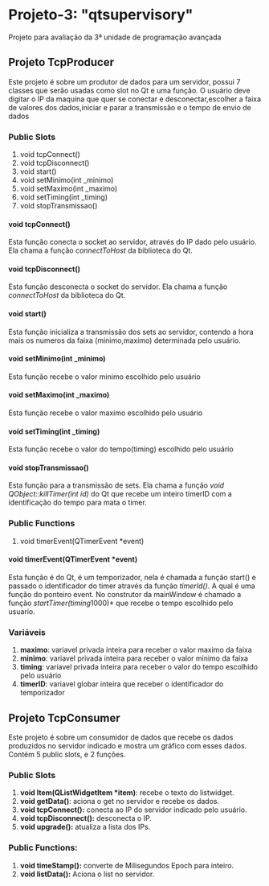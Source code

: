# Projeto-3: "qtsupervisory"
Projeto para avaliação da 3ª unidade de programação avançada
## Projeto TcpProducer
Este projeto é sobre um produtor de dados para um servidor, possui 7 classes que serão usadas como slot  no Qt e uma função. O usuário deve digitar o IP da maquina que quer se conectar e desconectar,escolher a faixa de valores dos dados,iniciar e parar a transmissão e o tempo de envio de dados 
### Public Slots
1. void tcpConnect()
2. void tcpDisconnect()
3. void start()
4. void setMinimo(int _minimo)
5. void setMaximo(int _maximo)
6. void setTiming(int _timing)
7. void stopTransmissao()
#### void tcpConnect()
Esta função conecta o socket ao servidor, através do IP dado pelo usuário. Ela chama a função *connectToHost* da biblioteca do Qt.
#### void tcpDisconnect()
Esta função desconecta o socket do servidor. Ela chama a função *connectToHost* da biblioteca do Qt.
#### void start()
Esta função inicializa a transmissão dos sets ao servidor, contendo a hora mais os numeros da faixa (minimo,maximo) determinada pelo usuário.
#### void setMinimo(int _minimo)
Esta função recebe o valor minimo escolhido pelo usuário
#### void setMaximo(int _maximo)
Esta função recebe o valor maximo escolhido pelo usuário
#### void setTiming(int _timing)
Esta função recebe o valor do tempo(timing) escolhido pelo usuário
#### void stopTransmissao()
Esta função para a transmissão de sets. Ela chama a função *void QObject::killTimer(int id)* do Qt que recebe um inteiro timerID com a identificação do tempo para mata o timer.
### Public Functions
1. void timerEvent(QTimerEvent *event)
#### void timerEvent(QTimerEvent *event) 
Esta função é do Qt, é um temporizador, nela é chamada a função start() e passado o identificador do timer através da função *timerId()*. A qual é uma função do ponteiro event. No construtor da mainWindow é chamado a função *startTimer(timing*1000)* que recebe o tempo escolhido pelo usuario.
### Variáveis
1. **maximo**: variavel privada inteira para receber o valor maximo da faixa 
2. **minimo**: variavel privada inteira para receber o valor minimo da faixa 
3. **timing**: variavel privada inteira para receber o valor do tempo escolhido pelo usuário
4. **timerID**: variavel globar inteira que receber o identificador do temporizador
## Projeto TcpConsumer
Este projeto é sobre um consumidor de dados que recebe os dados produzidos no servidor indicado e mostra um gráfico com esses dados.
Contém 5 public slots, e 2 funções.
### Public Slots
1. **void Item(QListWidgetItem *item)**: recebe o texto do listwidget.
2. **void getData()**: aciona o get no servidor e recebe os dados.
3. **void tcpConnect():** conecta ao IP do servidor indicado pelo usuário.
4. **void tcpDisconnect():** desconecta o IP.
5. **void upgrade():** atualiza a lista dos IPs.
### Public Functions:
1. **void timeStamp():** converte de Milisegundos Epoch para inteiro.
2. **void listData():** Aciona o list no servidor.

   
